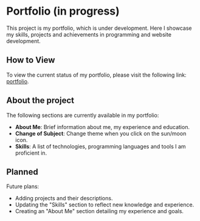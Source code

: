 
# Portfolio (in progress)

This project is my portfolio, which is under development. Here I showcase my skills, projects and achievements in programming and website development.

## How to View

To view the current status of my portfolio, please visit the following link: [portfolio](https://portfolio-bay-kappa-43.vercel.app/).

## About the project

The following sections are currently available in my portfolio:

- **About Me**: Brief information about me, my experience and education.
- **Change of Subject**: Change theme when you click on the sun/moon icon.
- **Skills**: A list of technologies, programming languages and tools I am proficient in.

## Planned

Future plans:

- Adding projects and their descriptions.
- Updating the "Skills" section to reflect new knowledge and experience.
- Creating an "About Me" section detailing my experience and goals.

